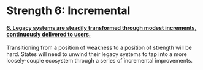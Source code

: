 # Strength 6: Incremental

#### [6. Legacy systems are steadily transformed through modest increments, continuously delivered to users.]()
Transitioning from a position of weakness to a position of strength will be hard. States will need to unwind their legacy systems to tap into a more loosely-couple ecosystem through a series of incremental improvements.

